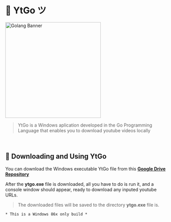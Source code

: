 # 📡 YtGo ツ
<img src="https://miro.medium.com/max/881/1*60-9wv8FneLpbu6RxLCdhA.jpeg" alt="Golang Banner" width="300px">

<blockquote>YtGo is a Windows aplication developed in the Go Programming Language that enables you to download youtube videos locally</blockquote>

<br>

## 🧶 Downloading and Using YtGo
You can download the Windows executable YtGo file from this **[Google Drive Repository](https://drive.google.com/file/d/1UfglHclG5ORWKIgLp4frexwr5n_skKyj/view?usp=sharing "Google Drive Repository")**

After the **ytgo.exe** file is downloaded, all you have to do is run it, and a console window should appear, ready to download any inputed youtube URLs.

<blockquote>The downloaded files will be saved to the directory <b>ytgo.exe</b> file is.</blockquote>

`* This is a Windows 86x only build *`